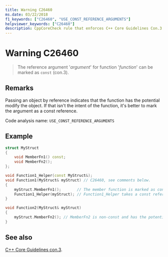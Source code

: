 ```yaml
---
title: Warning C26460
ms.date: 03/22/2018
f1_keywords: ["C26460", "USE_CONST_REFERENCE_ARGUMENTS"]
helpviewer_keywords: ["C26460"]
description: CppCoreCheck rule that enforces C++ Core Guidelines Con.3
---
```

# Warning C26460

> The reference argument '*argument*' for function '*function*' can be marked as `const` (con.3).

## Remarks

Passing an object by reference indicates that the function has the potential modify the object. If that isn't the intent of the function, it's better to mark the argument as a const reference.  

Code analysis name: `USE_CONST_REFERENCE_ARGUMENTS`

## Example

```cpp
struct MyStruct
{
    void MemberFn1() const;
    void MemberFn2();
};

void Function1_Helper(const MyStruct&);
void Function1(MyStruct& myStruct) // C26460, see comments below.
{
    myStruct.MemberFn1();       // The member function is marked as const
    Function1_Helper(myStruct); // Function1_Helper takes a const reference
}

void Function2(MyStruct& myStruct)
{
    myStruct.MemberFn2(); // MemberFn2 is non-const and has the potential to modify data
}
```

## See also

[C++ Core Guidelines con.3](https://github.com/isocpp/CppCoreGuidelines/blob/master/CppCoreGuidelines.md#Rconst-ref).
